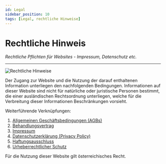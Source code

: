 ```yaml
---
id: Legal
sidebar_position: 10
tags: [Legal, rechtliche Hinweise]
---
```


# Rechtliche Hinweis

*Rechtliche Pflichten für Websites - Impressum, Datenschutz etc.*

------

![Rechtliche Hinweise](/Bilder/Rechtliche-Hinweise-Bild-1.png)

Der Zugang zur Website und die Nutzung der darauf enthaltenen Information unterliegen den nachfolgenden Bedingungen. Informationen auf dieser Website sind nicht für natürliche oder juristische Personen bestimmt, die einer ausländischen Rechtsordnung unterliegen, welche für die Verbreitung dieser Informationen Beschränkungen vorsieht.

Weiterführende Verknüpfungen:

1. [Allgemeinen Geschäftsbedingungen (AGBs)](AGBs.md)
2. [Behandlungsvertrag](Behandlungsvertrag.md)
3. [Impressum](Impressum.md)
4. [Datenschutzerklärung (Privacy Policy)](Datenschutz.md)
5. [Haftungsausschluss](Haftungsausschluss.md)
6. [Urheberrechtlicher Schutz](Urheberrecht.md)

Für die Nutzung dieser Website gilt österreichisches Recht.

